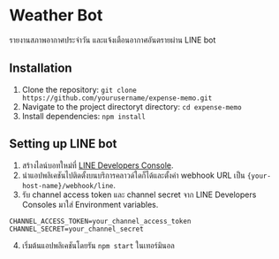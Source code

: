 # Weather Bot

รายงานสภาพอากาศประจำวัน และแจ้งเตือนอากาศอันตรายผ่าน LINE bot

## Installation

1. Clone the repository: `git clone https://github.com/yourusername/expense-memo.git`
2. Navigate to the project directoryt directory: `cd expense-memo`
3. Install dependencies: `npm install`

## Setting up LINE bot

1. สร้างไลน์บอทใหม่ที่ [LINE Developers Console](https://developers.line.biz/console/).
2. นำแอปพลิเคชันไปติดตั้งบนบริการคลาวด์ใดก็ได้และตั้งค่า webhook URL เป็น `{your-host-name}/webhook/line`.
3. รับ channel access token และ channel secret จาก LINE Developers Consoles มาใส่ Environment variables.
```
CHANNEL_ACCESS_TOKEN=your_channel_access_token
CHANNEL_SECRET=your_channel_secret
```
4. เริ่มต้นแอปพลิเคชันโดยรัน `npm start` ในเทอร์มินอล
